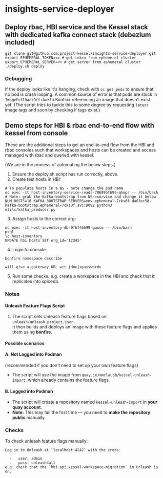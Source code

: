 # insights-service-deployer


## Deploy rbac, HBI service and the Kessel stack with dedicated kafka connect stack (debezium included)


```
git clone git@github.com:project-kessel/insights-service-deployer.git
export EPHEMERAL_TOKEN=<> # get token from ephemeral cluster
export EPHEMERAL_SERVER=<> # get server from ephemeral cluster
./deploy.sh deploy
```

### Debugging

If the deploy looks like it's hanging, check with `oc get pods` to ensure that
no pod is crash looping. A common source of error is that pods are stuck in `ImagePullBackOff`
due to Konflux referencing an image that doesn't exist yet. (The script tries to
tackle this to some degree by requesting `latest` image tags and soon by checking if tags exist.)

## Demo steps for HBI & rbac end-to-end flow with kessel from console

These are the additional steps to get an end-to-end flow from the HBI 
and rbac consoles such that workspaces and hosts can be created and 
access managed with rbac and queried with kessel.

(We are in the process of automating the below steps.)

1. Ensure the deploy.sh script has run correctly, above.
2. Create test hosts in HBI:
```shell
# To populate hosts in a WS - note change the pod name
oc exec -it host-inventory-service-reads-78689bfb96-qhnpr -- /bin/bash
# Note: grab the Kafka-bootstrap from NS->service and change it below
NUM_HOSTS=10 KAFKA_BOOTSTRAP_SERVERS=env-ephemeral-7cks0f-da03ec58-kafka-bootstrap.ephemeral-7cks0f.svc:9092 python3 utils/kafka_producer.py
```
3. Assign hosts to the correct org:
```shell
oc exec -it host-inventory-db-9f6f46699-gwncm -- /bin/bash
psql
\c host-inventory
UPDATE hbi.hosts SET org_id='12345'
```
4. Login to console:
```shell
bonfire namespace describe

will give a gaterway URL wit jdoe|<password>
```
5. Run some checks. e.g. create a workspace in the HBI and check that it replicates into spicedb.

### Notes

#### Unleash Feature Flags Script

1. The script sets Unleash feature flags based on `unleash/unleash_project.json`.  
   It then builds and deploys an image with these feature flags and applies them using **bonfire**.

#### Possible scenarios

#### A. Not Logged into Podman 
(recommended if you don't need to set up your own feature flags)

- The script will use the image from `quay.io/mmclaugh/kessel-unleash-import`, which already contains the feature flags.

#### B. Logged into Podman

- The script will create a repository named `kessel-unleash-import` in **your quay account**.
- **Note:** This may fail the first time — you need to **make the repository public** manually.


### Checks
To check unleash feature flags manually:
```shell
Log in to Unleash at `localhost:4242` with the creds:

  -   user: admin
  -   pass: unleash4all
e.g. check that the `hbi.api.kessel-workspace-migration` in Unleash is on.
```